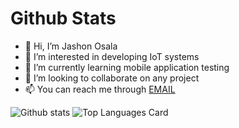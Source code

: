 # Github Stats

- 👋 Hi, I’m Jashon Osala
- 👀 I’m interested in developing IoT systems
- 🌱 I’m currently learning mobile application testing
- 💞️ I’m looking to collaborate on any project
- 📫 You can reach me through <a href="mailto:osala@jsoan.com">EMAIL</a>

![Github stats](https://github-readme-stats-git-masterrstaa-rickstaa.vercel.app/api?username=osala-eng&theme=highcontrast&show_icons=true&count_private=true)
![Top Languages Card](https://github-readme-stats-git-masterrstaa-rickstaa.vercel.app/api/top-langs/?username=osala-eng)
<!-- ![Github stats](https://github-readme-stats.vercel.app/api?username=osala-eng&theme=highcontrast&show_icons=true&count_private=true)
![Top Languages Card](https://github-readme-stats.vercel.app/api/top-langs/?username=osala-eng) -->

<!---
osala-eng/osala-eng is a ✨ special ✨ repository because its `README.md` (this file) appears on your GitHub profile.
You can click the Preview link to take a look at your changes.
--->

